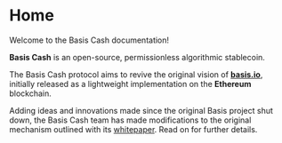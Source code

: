 # Home

Welcome to the Basis Cash documentation!

**Basis Cash** is an open-source, permissionless algorithmic stablecoin.

The Basis Cash protocol aims to revive the original vision of [**basis.io**](https://basis.io/), initially released as a lightweight implementation on the **Ethereum** blockchain.

Adding ideas and innovations made since the original Basis project shut down, the Basis Cash team has made modifications to the original mechanism outlined with its [whitepaper](http://basis.io/basis_whitepaper_en.pdf). Read on for further details.

